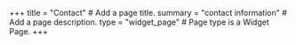 +++
title = "Contact"  # Add a page title.
summary = "contact information"  # Add a page description.
type = "widget_page"  # Page type is a Widget Page.
+++

